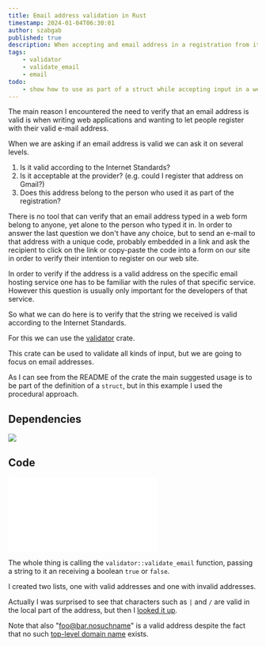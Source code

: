 ```yaml
---
title: Email address validation in Rust
timestamp: 2024-01-04T06:30:01
author: szabgab
published: true
description: When accepting and email address in a registration from it is recommended to validate that it is in the correct format and it belongs to the person who typed it in.
tags:
    - validator
    - validate_email
    - email
todo:
    - show how to use as part of a struct while accepting input in a web application
---
```


The main reason I encountered the need to verify that an email address is valid is when writing web applications and wanting to let people register with their valid e-mail address.

When we are asking if an email address is valid we can ask it on several levels.

1. Is it valid according to the Internet Standards?
2. Is it acceptable at the provider? (e.g. could I register that address on Gmail?)
3. Does this address belong to the person who used it as part of the registration?


There is no tool that can verify that an email address typed in a web form belong to anyone, yet alone to the person who typed it in.
In order to answer the last question we don't have any choice, but to send an e-mail to that address with a unique code, probably embedded in a link and ask the recipient to click on the link or copy-paste the code into a form on our site in order to verify their intention to register on our web site.

In order to verify if the address is a valid address on the specific email hosting service one has to be familiar with the rules of that specific service. However this question is usually only important for the developers of that service.

So what we can do here is to verify that the string we received is valid according to the Internet Standards.

For this we can use the [validator](https://crates.io/crates/validator) crate.

This crate can be used to validate all kinds of input, but we are going to focus on email addresses.

As I can see from the README of the crate the main suggested usage is to be part of the definition of a `struct`, but in this example I used the procedural approach.

## Dependencies

![](examples/validate-email/Cargo.toml)

## Code

![](examples/validate-email/src/main.rs)

The whole thing is calling the `validator::validate_email` function, passing a string to it an receiving a boolean `true` or `false`.

I created two lists, one with valid addresses and one with invalid addresses.

Actually I was surprised to see that characters such as `|` and `/` are valid in the local part of the address, but then I [looked it up](https://en.wikipedia.org/wiki/Email_address).

Note that also "foo@bar.nosuchname" is a valid address despite the fact that no such [top-level domain name](https://en.wikipedia.org/wiki/Top-level_domain) exists.


